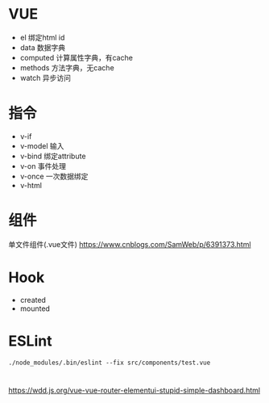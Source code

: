 
# VUE

- el 绑定html id
- data 数据字典
- computed 计算属性字典，有cache
- methods 方法字典，无cache
- watch 异步访问

# 指令
- v-if
- v-model  输入
- v-bind 绑定attribute
- v-on 事件处理
- v-once 一次数据绑定
- v-html

# 组件
单文件组件(.vue文件) https://www.cnblogs.com/SamWeb/p/6391373.html


# Hook
- created
- mounted



# ESLint

```
./node_modules/.bin/eslint --fix src/components/test.vue
```

# 

https://wdd.js.org/vue-vue-router-elementui-stupid-simple-dashboard.html

